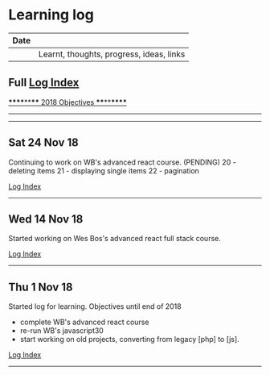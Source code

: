 # Learning log

| Date |                                          |
| :--: | :--------------------------------------- |
|      | Learnt, thoughts, progress, ideas, links |

## Full [Log Index]

[**\*\*\*\***\*\***\*\*** 2018 Objectives **\*\***\*\***\*\*\*\***](https://github.com/pkarlsson/CE/blob/master/log.md#28-dec-17)

---

---

## Sat 24 Nov 18

Continuing to work on WB's advanced react course. (PENDING)
20 - deleting items
21 - displaying single items
22 - pagination

[Log Index]

---

## Wed 14 Nov 18

Started working on Wes Bos's advanced react full stack course.

[Log Index]

---

## Thu 1 Nov 18

Started log for learning. Objectives until end of 2018

- complete WB's advanced react course
- re-run WB's javascript30
- start working on old projects, converting from legacy [php] to [js].

[Log Index]

---

[log index]: https://github.com/pkarlsson/CE/blob/master/log-index.md#log-index
